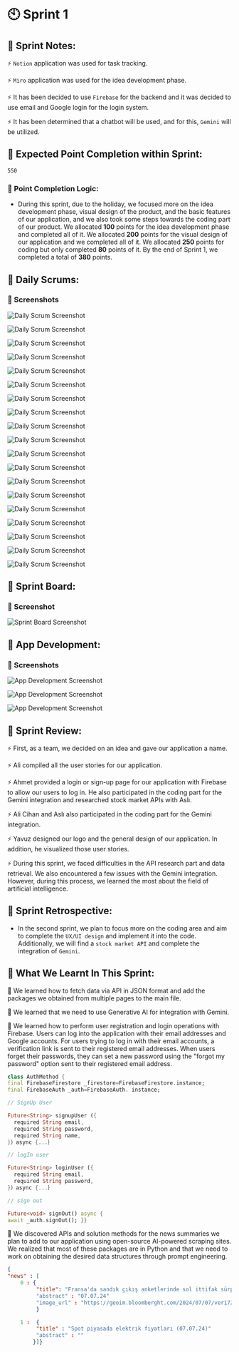 <html lang="en">
<body>

# 🕙 Sprint 1

## 📒 Sprint Notes:

⚡ `Notion` application was used for task tracking.

⚡ `Miro` application was used for the idea development phase.

⚡ It has been decided to use `Firebase` for the backend and it was decided to use email and Google login for the login system.

⚡ It has been determined that a chatbot will be used, and for this, `Gemini` will be utilized.

## 💯 Expected Point Completion within Sprint:

`550`

### 🧠 Point Completion Logic:

- During this sprint, due to the holiday, we focused more on the idea development phase, visual design of the product, and the basic features of our application, and we also took some steps towards the coding part of our product. We allocated **100** points for the idea development phase and completed all of it. We allocated **200** points for the visual design of our application and we completed all of it. We allocated **250** points for coding but only completed **80** points of it. By the end of Sprint 1, we completed a total of **380** points.

## 🚀 Daily Scrums:

### 📸 Screenshots

![Daily Scrum Screenshot](https://github.com/azaliyasli/BootCampGroup2/blob/main/Readme%20Screenshots%20and%20Logo/Daily%20Scrum%20Screenshots/IMG_4726.PNG)

![Daily Scrum Screenshot](https://github.com/azaliyasli/BootCampGroup2/blob/main/Readme%20Screenshots%20and%20Logo/Daily%20Scrum%20Screenshots/IMG_4727.PNG)

![Daily Scrum Screenshot](https://github.com/azaliyasli/BootCampGroup2/blob/main/Readme%20Screenshots%20and%20Logo/Daily%20Scrum%20Screenshots/IMG_4728.PNG)

![Daily Scrum Screenshot](https://github.com/azaliyasli/BootCampGroup2/blob/main/Readme%20Screenshots%20and%20Logo/Daily%20Scrum%20Screenshots/IMG_4729.PNG)

![Daily Scrum Screenshot](https://github.com/azaliyasli/BootCampGroup2/blob/main/Readme%20Screenshots%20and%20Logo/Daily%20Scrum%20Screenshots/IMG_4730.PNG)

![Daily Scrum Screenshot](https://github.com/azaliyasli/BootCampGroup2/blob/main/Readme%20Screenshots%20and%20Logo/Daily%20Scrum%20Screenshots/IMG_4731.PNG)

![Daily Scrum Screenshot](https://github.com/azaliyasli/BootCampGroup2/blob/main/Readme%20Screenshots%20and%20Logo/Daily%20Scrum%20Screenshots/IMG_4732.PNG)

![Daily Scrum Screenshot](https://github.com/azaliyasli/BootCampGroup2/blob/main/Readme%20Screenshots%20and%20Logo/Daily%20Scrum%20Screenshots/IMG_4733.PNG)

![Daily Scrum Screenshot](https://github.com/azaliyasli/BootCampGroup2/blob/main/Readme%20Screenshots%20and%20Logo/Daily%20Scrum%20Screenshots/IMG_4734.PNG)

![Daily Scrum Screenshot](https://github.com/azaliyasli/BootCampGroup2/blob/main/Readme%20Screenshots%20and%20Logo/Daily%20Scrum%20Screenshots/IMG_4735.PNG)

![Daily Scrum Screenshot](https://github.com/azaliyasli/BootCampGroup2/blob/main/Readme%20Screenshots%20and%20Logo/Daily%20Scrum%20Screenshots/IMG_4736.PNG)

![Daily Scrum Screenshot](https://github.com/azaliyasli/BootCampGroup2/blob/main/Readme%20Screenshots%20and%20Logo/Daily%20Scrum%20Screenshots/IMG_4737.PNG)

![Daily Scrum Screenshot](https://github.com/azaliyasli/BootCampGroup2/blob/main/Readme%20Screenshots%20and%20Logo/Daily%20Scrum%20Screenshots/IMG_4738.PNG)

![Daily Scrum Screenshot](https://github.com/azaliyasli/BootCampGroup2/blob/main/Readme%20Screenshots%20and%20Logo/Daily%20Scrum%20Screenshots/IMG_4739.PNG)

![Daily Scrum Screenshot](https://github.com/azaliyasli/BootCampGroup2/blob/main/Readme%20Screenshots%20and%20Logo/Daily%20Scrum%20Screenshots/IMG-20240707-WA0008.jpg)

![Daily Scrum Screenshot](https://github.com/azaliyasli/BootCampGroup2/blob/main/Readme%20Screenshots%20and%20Logo/Daily%20Scrum%20Screenshots/IMG-20240707-WA0009.jpg)

![Daily Scrum Screenshot](https://github.com/azaliyasli/BootCampGroup2/blob/main/Readme%20Screenshots%20and%20Logo/Daily%20Scrum%20Screenshots/IMG-20240707-WA0010.jpg)

![Daily Scrum Screenshot](https://github.com/azaliyasli/BootCampGroup2/blob/main/Readme%20Screenshots%20and%20Logo/Daily%20Scrum%20Screenshots/IMG-20240707-WA0011.jpg)

![Daily Scrum Screenshot](https://github.com/azaliyasli/BootCampGroup2/blob/main/Readme%20Screenshots%20and%20Logo/Daily%20Scrum%20Screenshots/IMG-20240707-WA0012.jpg)

## 📅 Sprint Board:

### 📸 Screenshot

![Sprint Board Screenshot](https://github.com/azaliyasli/BootCampGroup2/blob/main/Readme%20Screenshots%20and%20Logo/Sprint%20Board%20Screenshot/sprint-board-1.png)

## 📱 App Development:

### 📸 Screenshots

![App Development Screenshot](https://github.com/azaliyasli/BootCampGroup2/blob/main/Readme%20Screenshots%20and%20Logo/App%20Development%20Screenshots/app-development-1.jpg)

![App Development Screenshot](https://github.com/azaliyasli/BootCampGroup2/blob/main/Readme%20Screenshots%20and%20Logo/App%20Development%20Screenshots/app-development-2.jpg)

![App Development Screenshot](https://github.com/azaliyasli/BootCampGroup2/blob/main/Readme%20Screenshots%20and%20Logo/App%20Development%20Screenshots/app-development-3.jpg)

## 💬 Sprint Review:

⚡ First, as a team, we decided on an idea and gave our application a name.

⚡ Ali compiled all the user stories for our application.

⚡ Ahmet provided a login or sign-up page for our application with Firebase to allow our users to log in. He also participated in the coding part for the Gemini integration and researched stock market APIs with Aslı.

⚡ Ali Cihan and Aslı also participated in the coding part for the Gemini integration.

⚡ Yavuz designed our logo and the general design of our application. In addition, he visualized those user stories.

⚡ During this sprint, we faced difficulties in the API research part and data retrieval. We also encountered a few issues with the Gemini integration. However, during this process, we learned the most about the field of artificial intelligence.

## 🌱 Sprint Retrospective:

- In the second sprint, we plan to focus more on the coding area and aim to complete the `UX/UI design` and implement it into the code. Additionally, we will find a `stock market API` and complete the integration of `Gemini`.

## 👾 What We Learnt In This Sprint:

🚩 We learned how to fetch data via API in JSON format and add the packages we obtained from multiple pages to the main file.

🚩 We learned that we need to use Generative AI for integration with Gemini.

🚩 We learned how to perform user registration and login operations with Firebase. Users can log into the application with their email addresses and Google accounts. For users trying to log in with their email accounts, a verification link is sent to their registered email addresses. When users forget their passwords, they can set a new password using the "forgot my password" option sent to their registered email address.

```dart
class AuthMethod {
final FirebaseFirestore _firestore=FirebaseFirestore.instance;
final FirebaseAuth _auth=FirebaseAuth. instance;

// SignUp User

Future<String> signupUser ({
  required String email,
  required String password,
  required String name,
}）async {...｝

// logIn user

Future<String> loginUser ({
  required String email,
  required String password,
}）async {...｝

// sign out

Future<void> signOut() async {
await _auth.signOut(); }}
```

🚩 We discovered APIs and solution methods for the news summaries we plan to add to our application using open-source AI-powered scraping sites. We realized that most of these packages are in Python and that we need to work on obtaining the desired data structures through prompt engineering.

```json
{
"news" : [
    0 : {
         "title": "Fransa'da sandık çıkış anketlerinde sol ittifak sürprizi"
         "abstract" : "07.07.24"
         "image_url" : "https://geoim.bloomberght.com/2024/07/07/ver1720377827/2356030_620x349.jpg"
         }

    1 :  {
         "title" : "Spot piyasada elektrik fiyatları (07.07.24)"
         "abstract" : ""
        }]}
```

</body>
</html>

